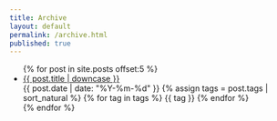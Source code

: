 ```yaml
---
title: Archive
layout: default
permalink: /archive.html
published: true
---
```

<ul class="index_menu">
  {% for post in site.posts offset:5 %}
    <li>
      <a href="{{ post.permalink }}">{{ post.title | downcase }}</a>
      <div class="post_info">
      <span class="publish_date">{{ post.date | date: "%Y-%m-%d" }}</span>
      {% assign tags = post.tags | sort_natural %}
      {% for tag in tags %}
      <span class="tag">{{ tag }}</span>
      {% endfor %}
      </div>
    </li>
  {% endfor %}
  <div style="clear: both;"></div>
</ul>
